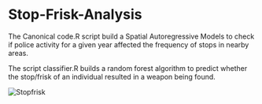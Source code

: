 # Stop-Frisk-Analysis

The Canonical code.R script build a Spatial Autoregressive Models to check if police activity for a given year affected the
frequency of stops in nearby areas.

The script classifier.R builds a random forest algorithm to predict whether the stop/frisk of an individual resulted in a weapon being
found. 

![Stopfrisk](https://user-images.githubusercontent.com/32739403/103325211-c59cf300-4a18-11eb-8285-db0219421d4a.png)
